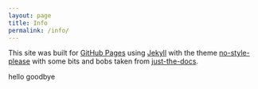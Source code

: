 ```yaml
---
layout: page
title: Info
permalink: /info/
---
```


This site was built for [GitHub Pages](https://pages.github.com) using [Jekyll](https://jekyllrb.com) with the theme [no-style-please](https://github.com/riggraz/no-style-please) with some bits and bobs taken from [just-the-docs](https://github.com/pmarsceill/just-the-docs).

hello goodbye

